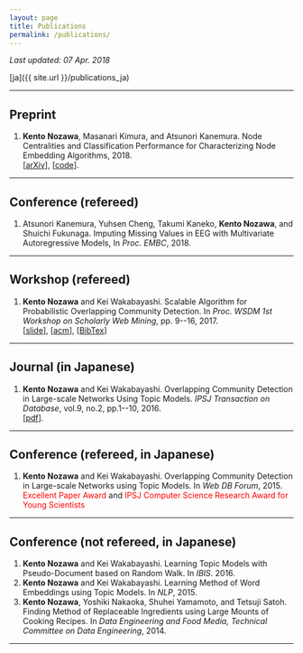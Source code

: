 ```yaml
---
layout: page
title: Publications
permalink: /publications/
---
```


_Last updated: 07 Apr. 2018_

[ja]({{ site.url }}/publications_ja)

---

## Preprint

1. __Kento Nozawa__, Masanari Kimura, and Atsunori Kanemura. Node Centralities and Classification Performance for Characterizing Node Embedding Algorithms, 2018. <br /> [[arXiv](https://arxiv.org/abs/1802.06368)], [[code](https://github.com/nzw0301/iclrw2018)].

---

## Conference (refereed)

1. Atsunori Kanemura, Yuhsen Cheng, Takumi Kaneko, __Kento Nozawa__, and Shuichi Fukunaga.  Imputing Missing Values in EEG with Multivariate Autoregressive Models, In *Proc. EMBC*, 2018.

---

## Workshop (refereed)

1. __Kento Nozawa__ and Kei Wakabayashi. Scalable Algorithm for Probabilistic Overlapping Community Detection. In *Proc. WSDM 1st Workshop on Scholarly Web Mining*, pp. 9--16, 2017. <br /> [[slide](https://ornlcda.github.io/SWM2017/slides/swm_2017-paper_5.pdf)], [[acm](http://dl.acm.org/citation.cfm?id=3057150&CFID=755784727&CFTOKEN=89060339)], [[BibTex](http://nzw0301.github.io/bibtex/nzw-swm2017.bib)]

---

## Journal (in Japanese)

1. __Kento Nozawa__ and Kei Wakabayashi. Overlapping Community Detection in Large-scale Networks Using Topic Models. *IPSJ Transaction on Database*, vol.9, no.2, pp.1--10, 2016. <br /> [[pdf](https://ipsj.ixsq.nii.ac.jp/ej/?action=pages_view_main&active_action=repository_view_main_item_detail&item_id=165288&item_no=1&page_id=13&block_id=8)].

---

## Conference (refereed, in Japanese)

1. __Kento Nozawa__ and Kei Wakabayashi. Overlapping Community Detection in Large-scale Networks using Topic Models. In *Web DB Forum*, 2015. <br /> <font color='red'>Excellent Paper Award</font> and <font color='red'>IPSJ Computer Science Research Award for Young Scientists</font>

---

## Conference (not refereed, in Japanese)

1. __Kento Nozawa__ and Kei Wakabayashi. Learning Topic Models with Pseudo-Document based on Random Walk. In *IBIS*. 2016.
1. __Kento Nozawa__ and Kei Wakabayashi. Learning Method of Word Embeddings using Topic Models. In *NLP*, 2015.
1. __Kento Nozawa__, Yoshiki Nakaoka, Shuhei Yamamoto, and Tetsuji Satoh. Finding Method of Replaceable Ingredients using Large Mounts of Cooking Recipes. In *Data Engineering and Food Media, Technical Committee on Data Engineering*, 2014.

----
